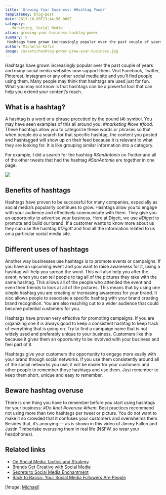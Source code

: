 ```yaml
---
title: 'Growing Your Business: #Hashtag Power'
templateKey: blog-post
date: 2013-10-08T13:44:56.000Z
category: 
  -Marketing, Social Media
alias: growing-your-business-hashtag-power
summary: > 
 Hashtags have grown increasingly popular over the past couple of years and many social media websites now support them. Visit Facebook, Twitter, Pinterest, Instagram or any other social media site and you’ll find people using them. Many people may think that hashtags are used just for fun. What you may not know is that hashtags can be a powerful tool that can help you extend your content’s reach.
author: Michelle Kafie
image: /assets/hashtag-power-grow-your-business.jpg
---
```


Hashtags have grown increasingly popular over the past couple of years and many social media websites now support them. Visit Facebook, Twitter, Pinterest, Instagram or any other social media site and you’ll find people using them. Many people may think that hashtags are used just for fun. What you may not know is that hashtags can be a powerful tool that can help you extend your content’s reach.

What is a hashtag?
------------------

A hashtag is a word or a phrase preceded by the pound (#) symbol. You may have seen examples of this all around you: _#marketing #love #food_. These hashtags allow you to categorize these words or phrases so that when people do a search for that specific hashtag, the content you posted and hashtagged will show up on their feed because it is relevant to what they are looking for. It is like grouping similar information into a category.

For example, I did a search for the hashtag _#SanAntonio_ on Twitter and all of the other tweets that had the hashtag _#SanAntonio_ are together in one page.

![](/sites/default/files/twitter_hashtags_0.png)

Benefits of hashtags
--------------------

Hashtags have proven to be successful for many companies, especially as social media’s popularity continues to grow. Hashtags allow you to engage with your audience and effectively communicate with them. They give you an opportunity to advertise your business. Here at Digett, we use _#Digett_ to promote and build our brand. If a customer wants to know more about us they can use the hashtag _#Digett_ and find all the information related to us on a particular social media site.

Different uses of hashtags
--------------------------

Another way businesses use hashtags is to promote events or campaigns. If you have an upcoming event and you want to raise awareness for it, using a hashtag will help you spread the word. This will also help you after the event, when you can tell people to tag all of the pictures they take with the same hashtag. This allows all of the people who attended the event and even their friends to look at all of the pictures. This means that by using one simple hashtag you are creating or increasing awareness for your brand. It also allows people to associate a specific hashtag with your brand creating brand recognition. You are also reaching out to a wider audience that could become potential customers for you.

Hashtags have proven very effective for promoting campaigns. If you are organizing one it is always good to keep a consistent hashtag to keep track of everything that is going on. Try to find a campaign name that is not widely used and preferably unique to your business. Customers like this because it gives them an opportunity to be involved with your business and feel part of it.

Hashtags give your customers the opportunity to engage more easily with your brand through social networks. If you use them consistently around all of the social networks you use, it will be easier for your customers and other people to remember those hashtags and use them. Just remember to keep them short, unique and easy to remember.

Beware hashtag overuse
----------------------

There is one thing you have to remember before you start using hashtags for your business: _#Do #not #overuse #them._ Best practices recommend not using more than two hashtags per tweet or picture. You do not want to make it so crowded that it confuses your customers and overwhelms them. Besides that, it’s annoying — as is shown in this video of Jimmy Fallon and Justin Timberlake overusing them in real life (NSFW, so wear your headphones).

Related links
-------------

*   [On Social Media Tactics and Strategy](/insights/social-media-tactics-and-strategy)
*   [Brands Get Creative with Social Media](/insights/brands-get-creative-social-media)
*   [Secrets to Social Media Enchantment](/insights/secrets-social-media-enchantment)
*   [Back to Basics: Your Social Media Followers Are People](/insights/back-basics-your-social-media-followers-are-people)

\[_Image_: [Michael](http://www.flickr.com/photos/mikecogh/5941302441/)\]